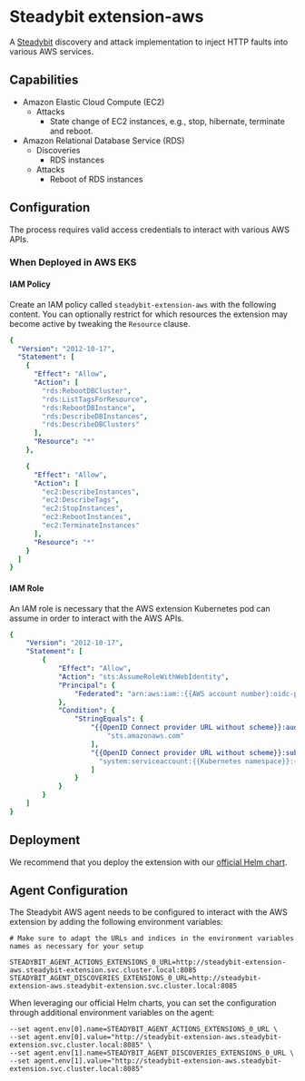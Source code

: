 # Steadybit extension-aws

A [Steadybit](https://www.steadybit.com/) discovery and attack implementation to inject HTTP faults into various AWS services.

## Capabilities

 - Amazon Elastic Cloud Compute (EC2)
     - Attacks
         - State change of EC2 instances, e.g., stop, hibernate, terminate and reboot. 
 - Amazon Relational Database Service (RDS)
   - Discoveries
     - RDS instances
   - Attacks
     - Reboot of RDS instances

## Configuration

The process requires valid access credentials to interact with various AWS APIs.

### When Deployed in AWS EKS 

#### IAM Policy

Create an IAM policy called `steadybit-extension-aws` with the following content.
You can optionally restrict for which resources the extension may become active
by tweaking the `Resource` clause.

```yaml
{
  "Version": "2012-10-17",
  "Statement": [
    {
      "Effect": "Allow",
      "Action": [
        "rds:RebootDBCluster",
        "rds:ListTagsForResource",
        "rds:RebootDBInstance",
        "rds:DescribeDBInstances",
        "rds:DescribeDBClusters"
      ],
      "Resource": "*"
    },

    {
      "Effect": "Allow",
      "Action": [
        "ec2:DescribeInstances",
        "ec2:DescribeTags",
        "ec2:StopInstances",
        "ec2:RebootInstances",
        "ec2:TerminateInstances"
      ],
      "Resource": "*"
    }
  ]
}
```

#### IAM Role

An IAM role is necessary that the AWS extension Kubernetes pod can assume in order to interact
with the AWS APIs.

```yaml
{
    "Version": "2012-10-17",
    "Statement": [
        {
            "Effect": "Allow",
            "Action": "sts:AssumeRoleWithWebIdentity",
            "Principal": {
                "Federated": "arn:aws:iam::{{AWS account number}:oidc-provider/{{OpenID Connect provider URL without scheme}}"
            },
            "Condition": {
                "StringEquals": {
                    "{{OpenID Connect provider URL without scheme}}:aud": [
                        "sts.amazonaws.com"
                    ],
                    "{{OpenID Connect provider URL without scheme}}:sub": [
                      "system:serviceaccount:{{Kubernetes namespace}}:{{Kubernetes service account name}}"
                    ]
                }
            }
        }
    ]
}
```

## Deployment

We recommend that you deploy the extension with our [official Helm chart](https://github.com/steadybit/helm-charts/tree/main/charts/steadybit-extension-aws).

## Agent Configuration

The Steadybit AWS agent needs to be configured to interact with the AWS extension by adding the following environment variables:

```shell
# Make sure to adapt the URLs and indices in the environment variables names as necessary for your setup

STEADYBIT_AGENT_ACTIONS_EXTENSIONS_0_URL=http://steadybit-extension-aws.steadybit-extension.svc.cluster.local:8085
STEADYBIT_AGENT_DISCOVERIES_EXTENSIONS_0_URL=http://steadybit-extension-aws.steadybit-extension.svc.cluster.local:8085
```

When leveraging our official Helm charts, you can set the configuration through additional environment variables on the agent:

```
--set agent.env[0].name=STEADYBIT_AGENT_ACTIONS_EXTENSIONS_0_URL \
--set agent.env[0].value="http://steadybit-extension-aws.steadybit-extension.svc.cluster.local:8085" \
--set agent.env[1].name=STEADYBIT_AGENT_DISCOVERIES_EXTENSIONS_0_URL \
--set agent.env[1].value="http://steadybit-extension-aws.steadybit-extension.svc.cluster.local:8085"
```
